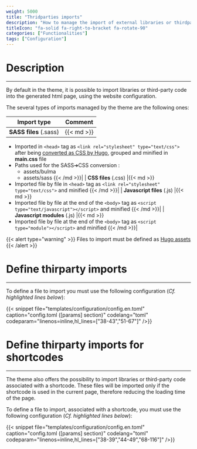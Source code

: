 ```yaml
---
weight: 5000
title: "Thridparties imports"
description: "How to manage the import of external libraries or thirdparties code?"
titleIcon: "fa-solid fa-right-to-bracket fa-rotate-90"
categories: ["Functionalities"]
tags: ["Configuration"]
---
```


# Description
---

By default in the theme, it is possible to import libraries or third-party code into the generated html page, using the website configuration.

The several types of imports managed by the theme are the following ones:

| Import type | Comment |
| ----------- | ------- |
| **SASS files** (.sass) |{{< md >}}
* Imported in `<head>` tag as `<link rel="stylesheet" type="text/css">` after being [converted as CSS by Hugo](https://gohugo.io/hugo-pipes/scss-sass/), grouped and minified in **main.css** file
* Paths used for the SASS➔CSS conversion :
    * assets/bulma
    * assets/sass
{{< /md >}}|
| **CSS files** (.css) |{{< md >}}
* Imported file by file in `<head>` tag as `<link rel="stylesheet" type="text/css">` and minified
{{< /md >}}|
| **Javascript files** (.js) |{{< md >}}
* Imported file by file at the end of the `<body>` tag as `<script type="text/javascript"></script>` and minified
{{< /md >}}|
| **Javascript modules** (.js) |{{< md >}}
* Imported file by file at the end of the `<body>` tag as `<script type="module"></script>` and minified
{{< /md >}}|

{{< alert type="warning" >}}
Files to import must be defined as [Hugo assets](https://gohugo.io/hugo-pipes/introduction/#asset-directory)
{{< /alert >}}

# Define thirparty imports
---

To define a file to import you must use the following configuration (*Cf. highlighted lines below*):

{{< snippet
    file="templates/configuration/config.en.toml"
    caption="config.toml ([params] section)"
    codelang="toml"
    codeparam="linenos=inline,hl_lines=[\"38-43\",\"51-67\"]"
/>}}

# Define thirparty imports for shortcodes
---

The theme also offers the possibility to import libraries or third-party code associated with a shortcode. These files will be imported only if the shortcode is used in the current page, therefore reducing the loading time of the page.

To define a file to import, associated with a shortcode, you must use the following configuration (*Cf. highlighted lines below*):

{{< snippet
    file="templates/configuration/config.en.toml"
    caption="config.toml ([params] section)"
    codelang="toml"
    codeparam="linenos=inline,hl_lines=[\"38-39\",\"44-49\",\"68-116\"]"
/>}}
